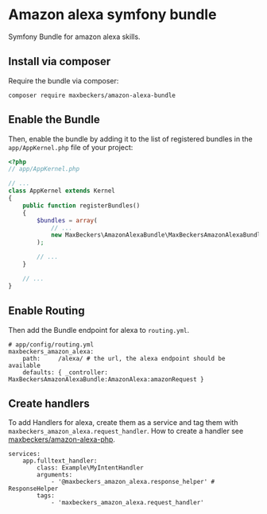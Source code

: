 # Amazon alexa symfony bundle
Symfony Bundle for amazon alexa skills.

## Install via composer
Require the bundle via composer:
```
composer require maxbeckers/amazon-alexa-bundle
```
## Enable the Bundle
Then, enable the bundle by adding it to the list of registered bundles
in the `app/AppKernel.php` file of your project:

```php
<?php
// app/AppKernel.php

// ...
class AppKernel extends Kernel
{
    public function registerBundles()
    {
        $bundles = array(
            // ...
            new MaxBeckers\AmazonAlexaBundle\MaxBeckersAmazonAlexaBundle(),
        );

        // ...
    }

    // ...
}
```
## Enable Routing
Then add the Bundle endpoint for alexa to `routing.yml`.
```
# app/config/routing.yml
maxbeckers_amazon_alexa:
    path:     /alexa/ # the url, the alexa endpoint should be available 
    defaults: { _controller: MaxBeckersAmazonAlexaBundle:AmazonAlexa:amazonRequest }
```
## Create handlers
To add Handlers for alexa, create them as a service and tag them with `maxbeckers_amazon_alexa.request_handler`.
How to create a handler see [maxbeckers/amazon-alexa-php](https://github.com/maxbeckers/amazon-alexa-php).
```
services:
    app.fulltext_handler:
        class: Example\MyIntentHandler
        arguments:
            - '@maxbeckers_amazon_alexa.response_helper' # ResponseHelper
        tags:
            - 'maxbeckers_amazon_alexa.request_handler'
```

